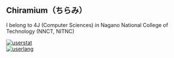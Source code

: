 ## Chiramium（ちらみ）

I belong to 4J (Computer Sciences) in Nagano National College of Technology (NNCT, NITNC)

[![userstat](https://github-readme-stats.vercel.app/api?username=Chiramium&show_icons=true&count_private=true&theme=gotham)](https://github.com/anuraghazra/github-readme-stats)  
[![userlang](https://github-readme-stats.vercel.app/api/top-langs/?username=Chiramium&layout=compact&theme=gotham)](https://github.com/anuraghazra/github-readme-stats)  
